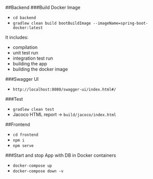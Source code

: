 ##Backend
###Build Docker Image
- `cd backend`
- `gradlew clean build bootBuildImage --imageName=spring-boot-docker:latest`

It includes:
- compilation
- unit test run
- integration test run
- building the app
- building the docker image

###Swagger UI
- `http://localhost:8080/swagger-ui/index.html#/`

###Test
- `gradlew clean test`
- Jacoco HTML report -> `build/jacoco/index.html`

##Frontend
- `cd frontend`
- `npm i`
- `npm serve`

###Start and stop App with DB in Docker containers
- `docker-compose up`
- `docker-compose down -v`

